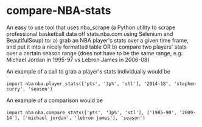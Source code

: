 # compare-NBA-stats


An easy to use tool that uses nba_scrape (a Python utility to scrape professional basketball data off stats.nba.com using Selenium and BeautifulSoup) to:
a) grab an NBA player's stats over a given time frame, and put it into a nicely formatted table 
OR
b) compare two players' stats over a certain season range (does not have to be the same range, e.g: Michael Jordan in 1995-97 vs Lebron James in 2006-08)

An example of a call to grab a player's stats individually would be 

`import nba`
`nba.player_stats(['pts', '3p%', 'stl'], '2014-18', 'stephen curry', 'season')
`

An example of a comparison would be 

`import nba`
`nba.compare_stats(['pts', '3p%', 'stl'], ['1985-90', '2009-14'], ['michael jordan', 'lebron james'], 'season')
`

